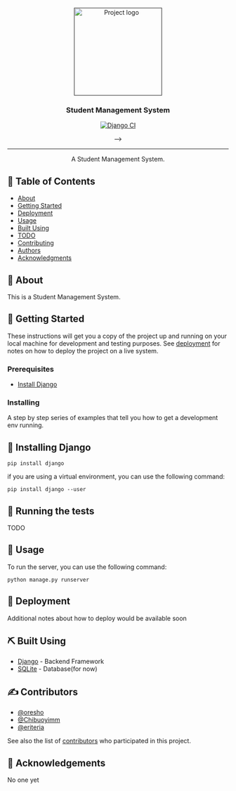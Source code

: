 <p align="center">
  <a href="" rel="noopener">
 <img width=200px height=200px src="https://i.imgur.com/6wj0hh6.jpg" alt="Project logo"></a>
</p>

<h3 align="center">Student Management System</h3>

<div align="center">

[![Django CI](https://github.com/oresho/StudentMS/actions/workflows/django.yml/badge.svg)](https://github.com/oresho/StudentMS/actions/workflows/django.yml)
<!-- [![GitHub Issues](https://img.shields.io/github/issues/kylelobo/The-Documentation-Compendium.svg)](https://github.com/kylelobo/The-Documentation-Compendium/issues)
[![GitHub Pull Requests](https://img.shields.io/github/issues-pr/kylelobo/The-Documentation-Compendium.svg)](https://github.com/kylelobo/The-Documentation-Compendium/pulls)
[![License](https://img.shields.io/badge/license-MIT-blue.svg)](/LICENSE) --> -->

</div>

---

<p align="center"> A Student Management System.
    <br> 
</p>

## 📝 Table of Contents

- [About](#about)
- [Getting Started](#getting_started)
- [Deployment](#deployment)
- [Usage](#usage)
- [Built Using](#built_using)
- [TODO](../TODO.md)
- [Contributing](../CONTRIBUTING.md)
- [Authors](#contributors)
- [Acknowledgments](#acknowledgement)

## 🧐 About <a name = "about"></a>

This is a Student Management System.

## 🏁 Getting Started <a name = "getting_started"></a>

These instructions will get you a copy of the project up and running on your local machine for development and testing purposes. See [deployment](#deployment) for notes on how to deploy the project on a live system.

### Prerequisites

- [Install Django](#install_django)


### Installing

A step by step series of examples that tell you how to get a development env running.


## 🏁 Installing Django <a name = "install_django"></a>


    pip install django

if you are using a virtual environment, you can use the following command:

    pip install django --user



## 🔧 Running the tests <a name = "tests"></a>

TODO

## 🎈 Usage <a name="usage"></a>

To run the server, you can use the following command:

    python manage.py runserver

## 🚀 Deployment <a name = "deployment"></a>

Additional notes about how to deploy would be available soon

## ⛏️ Built Using <a name = "built_using"></a>

- [Django](https://www.djangoproject.com/) - Backend Framework
- [SQLite](https://www.sqlite.org/) - Database(for now)

## ✍️ Contributors <a name = "contributors"></a>

- [@oresho](https://github.com/oresho)
- [@Chibuoyimm](https://github.com/Chibuoyimm)
- [@eriteria](https://github.com/eriteria)

See also the list of [contributors](https://github.com/oresho/StudentMS/graphs/contributors) who participated in this project.

## 🎉 Acknowledgements <a name = "acknowledgement"></a>

No one yet
